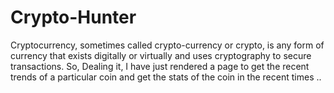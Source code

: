 # Crypto-Hunter
Cryptocurrency, sometimes called crypto-currency or crypto, is any form of currency that exists digitally or virtually and uses cryptography to secure transactions. So, Dealing it, I have just rendered a page to get the recent trends of a particular coin and get the stats of the coin in the recent times ..
